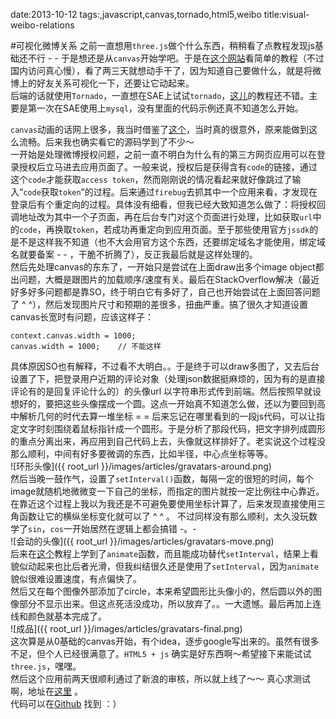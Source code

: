 date:2013-10-12
tags:,javascript,canvas,tornado,html5,weibo
title:visual-weibo-relations
<!---->
#可视化微博关系
之前一直想用`three.js`做个什么东西，稍稍看了点教程发现js基础还不行 - - 于是想还是从`canvas`开始学吧。于是在[这个网站](http://www.html5canvastutorials.com)看简单的教程（不过国内访问真心慢），看了两三天就想动手干了，因为知道自己要做什么，就是将微博上的好友关系可视化一下，还要让它动起来。  
后端的话就使用`Tornado`，一直想在SAE上试试`tornado`，[这儿](http://gettingstarted.sinaapp.com/introduction.html)的教程还不错。主要是第一次在SAE使用上`mysql`，没有里面的代码示例还真不知道怎么开始。  
<!--more-->
`canvas`动画的话网上很多，我当时借鉴了[这个](http://spielzeugz.de/html5/liquid-particles.html)，当时真的很意外，原来能做到这么流畅。后来我也确实看它的源码学到了不少～  
一开始是处理微博授权问题，之前一直不明白为什么有的第三方网页应用可以在登录授权后立马进去应用页面了。一般来说，授权后是获得含有`code`的链接，通过这个`code`才能获取`access token`，然而刚刚说的情况看起来就好像跳过了输入“`code`获取`token`”的过程。后来通过`firebug`去抓其中一个应用来看，才发现在登录后有个重定向的过程。具体没有细看，但我已经大致知道怎么做了：将授权回调地址改为其中一个子页面，再在后台专门对这个页面进行处理，比如获取`url`中的`code`，再换取`token`，若成功再重定向到应用页面。至于那些使用官方`jssdk`的是不是这样我不知道（也不大会用官方这个东西，还要绑定域名才能使用，绑定域名就要备案 - - ，干脆不折腾了），反正我最后就是这样处理的。  
然后先处理canvas的东东了，一开始只是尝试在上面draw出多个image object都出问题，大概是跟图片的加载顺序/速度有关。最后在StackOverflow解决（最近好多好多问题都是靠SO，终于明白它有多好了，自己也开始尝试在上面回答问题了 ^ ^），然后发现图片尺寸和预期的差很多，扭曲严重。搞了很久才知道设置canvas长宽时有问题，应该这样子：  
```
context.canvas.width = 1000;
canvas.width = 1000;    // 不能这样
```  
具体原因SO也有解释，不过看不大明白。。于是终于可以draw多图了，又去后台设置了下，把登录用户近期的评论对象（处理json数据挺麻烦的，因为有的是直接评论有的是回复评论什么的）的头像url 以字符串形式传到前端。然后按照早就设想好的，要把这些头像摆成一个圆。这点一开始真不知道怎么做，还以为要回到高中解析几何的时代去算一堆坐标 = = 后来忘记在哪里看到的一段js代码，可以让指定文字时刻围绕着鼠标指针成一个圆形。于是分析了那段代码，把文字排列成圆形的重点分离出来，再应用到自己代码上去，头像就这样排好了。老实说这个过程没那么顺利，中间有好多要微调的东西，比如半径，中心点坐标等等。  
![环形头像]({{ root_url }}/images/articles/gravatars-around.png)  
然后当晚一鼓作气，设置了`setInterval()`函数，每隔一定的很短的时间，每个image就随机地微微变一下自己的坐标，而指定的图片就按一定比例往中心靠近。在靠近这个过程上我以为我还是不可避免要使用坐标计算了，后来发现直接使用三角函数让它的横纵坐标变化就可以了 ^ ^ 。 不过同样没有那么顺利，太久没玩数学了`sin`，`cos`一开始居然在逻辑上都会搞错 -。-   
![会动的头像]({{ root_url }}/images/articles/gravatars-move.png)  
后来在[这个](http://tutorials.jenkov.com/html5-canvas/animation.html)教程上学到了`animate`函数，而且能成功替代`setInterval`，结果上看貌似动起来也比后者光滑，但我纠结很久还是使用了`setInterval`，因为`animate`貌似很难设置速度，有点偏快了。  
然后又在每个图像外部添加了circle，本来希望圆形比头像小的，然后圆以外的图像部分不显示出来。但这点死活没成功，所以放弃了。。一大遗憾。最后再加上连线和颜色就基本完成了。  
![成品]({{ root_url }}/images/articles/gravatars-final.png)  
这次算是从0基础的canvas开始，有个idea，逐步google写出来的。虽然有很多不足，但个人已经很满意了。`HTML5 + js` 确实是好东西啊～希望接下来能试试`three.js`，嘿嘿。  
然后这个应用前两天很顺利通过了新浪的审核，所以就上线了～～ 真心求测试啊，地址在[这里](http://vrelations.sinaapp.com) 。  
代码可以在[Github](https://github.com/yakiang/Visual-weibo-relations) 找到 ：）
